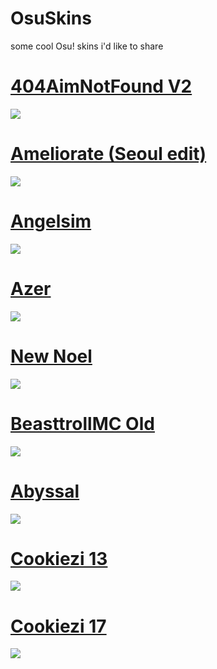 # OsuSkins
some cool Osu! skins i'd like to share


# [404AimNotFound V2](https://s.put.re/AJLzZA8V.osk)
![](https://i.imgur.com/Vn2foTm.jpg)

# [Ameliorate (Seoul edit)](https://s.put.re/Yv3XN5iF.osk)
![](https://i.imgur.com/MxHkSqB.jpg) 

# [Angelsim](https://s.put.re/ir2HwkZp.osk) 
![](https://i.imgur.com/e5geeX5.jpg) 

# [Azer](https://s.put.re/wXsY7AWE.osk)
![](https://i.imgur.com/HFWqNgP.jpg) 

# [New Noel](https://s.put.re/NYSWvkiV.osk)
![](https://i.imgur.com/YmnRhJ4.jpg) 

# [BeasttrollMC Old]() 
![](https://i.imgur.com/I27BTl1.jpg) 

# [Abyssal](https://s.put.re/jrfqthz7.osk) 
![](https://i.imgur.com/EfsUVfO.jpg) 

# [Cookiezi 13]() 
![](https://i.imgur.com/CgNYXJ3.jpg) 

# [Cookiezi 17]() 
![](https://i.imgur.com/ckl9RXs.jpg) 

# []() 
![]() 

# []() 
![]() 

# []() 
![]() 


